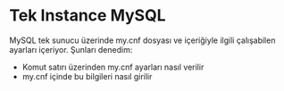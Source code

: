 # Tek Instance MySQL

MySQL tek sunucu üzerinde my.cnf dosyası ve içeriğiyle ilgili çalışabilen ayarları içeriyor.
Şunları denedim:
- Komut satırı üzerinden my.cnf ayarları nasıl verilir
- my.cnf içinde bu bilgileri nasıl girilir